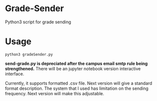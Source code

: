 # Grade-Sender
Python3 script for grade sending

# Usage
```
python3 gradeSender.py
```
**send-grade.py is depreciated after the campus email smtp rule being strengthened.**
There will be an jupyter notebook version interactive interface.

Currently, it supports formatted .csv file. Next version will give a standard format description.
The system that I used has limitation on the sending frequency. Next version will make this adjustable.

